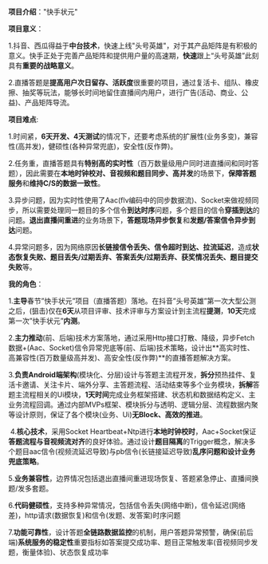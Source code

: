 **项目介绍**："快手状元"

**项目意义**：

​	1.抖音、西瓜得益于**中台技术**，快速上线"头号英雄"，对于其产品矩阵是有积极的意义。快手正处于完善产品矩阵和提供用户量的高速期，**快速**跟上“头号英雄”此刻具有**重要的战略意义**。

​	2.直播答题是**提高用户次日留存、活跃度**很重要的项目，通过复活卡、组队、橡皮擦、抽奖等玩法，能够长时间地留住直播间内用户，进行广告(活动、商业、公益)、产品矩阵导流。

**项目难点**:

​	1.时间紧，**6天开发、4天测试**的情况下，还要考虑系统的扩展性(业务多变)，兼容性(高并发)，健硕性(各种异常兜底)，安全性(反作弊)。

​	2.任务重，直播答题具有**特别高的实时性**（百万数量级用户同时进直播间和同时答题），因此需要在**本地时钟校对、音视频和题目同步、高并发**的场景下，**保障答题服务**和**维持C/S的数据一致性**。

​	3.异步问题，因为实时性使用了Aac(flv编码中的同步数据流)、Socket来做视频同步，所以需要处理同一题目的多个信令**到达时序**问题，多个题目的信令**穿插到达**的问题。**退出直播间重进**的业务场景下，**答题现场异步恢复**和**发题/答案信令异步到达**问题。

​	4.异常问题多，因为网络原因**长链接信令丢失、信令超时到达、拉流延迟**，造成**状态恢复失败、题目丢失/过期丢弃、答案丢失/过期丢弃、获奖情况丢失、题目提交失败**等。

**我的角色**：

​	1.**主导**春节”快手状元”项目（直播答题）落地。在抖音”头号英雄”第一次大型公测之后，(狙击)仅在**6天**从项目评审、技术评审与方案设计到主流程**提测**，**10天**完成第一次”快手状元”**内测**。

​	2.**主力推动**(前、后端)技术方案落地，通过采用Http接口打散、降级，异步Fetch数据+(Aac、Socket)信令异常兜底等(前、后端)技术策略，设计出**高实时性、高兼容性(百万数量级高并发)、高安全性(反作弊)**的直播答题解决方案。

​	3.**负责Android端架构**(模块化、分层)设计与答题主流程开发，**拆分**预热挂件、复活卡邀请、关注卡片、端外分享、主答题流程、活动结束等多个业务模块，**拆解**答题主流程相关的Ui模块，**1天时间**完成业务框架搭建、状态机和数据结构定义、主业务流程回调。通过内部MVPs框架、模块拆分与透明、逻辑分层、流程数据内聚等设计原则，保证了各个模块(业务、Ui)**无Block、高效的推进**。

​	4.**核心技术**，采用Socket Heartbeat+Ntp进行**本地时钟校时**，Aac+Socket保证**答题流程与音视频流对齐**的良好体验。通过设计**题目隔离**的Trigger概念，解决多个题目aac信令(视频流延迟导致)与pb信令(长链接延迟导致)**乱序问题和设计业务兜底策略**。

​	5.**业务兼容性**，边界情况包括退出直播间重进现场恢复、答题紧急停止、直播间换题/发多套题。

​	6.**代码健硕性**，支持多种异常情况，包括信令丢失(网络中断)，信令延迟(网络差)，http请求(数据恢复)和信令(发题、发答案)时序问题

​	7.**功能可靠性**，设计答题**全链路数据监控**的机制，用户答题异常预警，确保(前后端)**系统服务的稳定性**重要指标如答案提交成功率、题目正常触发率(音视频同步发题，衡量体验)、状态恢复成功率





























































